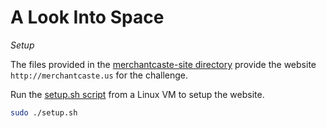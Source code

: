# A Look Into Space

_Setup_

The files provided in the [merchantcaste-site directory](./merchantcaste-site) provide the website `http://merchantcaste.us` for the challenge. 

Run the [setup.sh script](./setup.sh) from a Linux VM to setup the website.
```bash
sudo ./setup.sh
```
